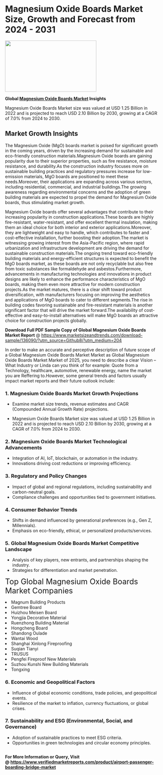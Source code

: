 <H1>Magnesium Oxide Boards Market Size, Growth and Forecast from 2024 - 2031</H1><img class="aligncenter size-medium wp-image-584254" src="https://thirdeyenews.in/wp-content/uploads/2024/09/Global-Market-Research-300x168.jpeg" alt="" width="300" height="168" /><p><strong>Global&nbsp;<a href="https://www.marketsizeandtrends.com/download-sample/136090/?utm_source=Github8j?utm_medium=204">Magnesium Oxide Boards Market</a> Insights</strong></p><p>Magnesium Oxide Boards Market size was valued at USD 1.25 Billion in 2022 and is projected to reach USD 2.10 Billion by 2030, growing at a CAGR of 7.0% from 2024 to 2030.</p><p><h2>Market Growth Insights</h2> <p>The Magnesium Oxide (MgO) boards market is poised for significant growth in the coming years, driven by the increasing demand for sustainable and eco-friendly construction materials.Magnesium Oxide boards are gaining popularity due to their superior properties, such as fire resistance, moisture resistance, and durability.As the construction industry focuses more on sustainable building practices and regulatory pressures increase for low-emission materials, MgO boards are positioned to meet these needs.Moreover, their applications are expanding across various sectors, including residential, commercial, and industrial buildings.The growing awareness regarding environmental concerns and the adoption of green building materials are expected to propel the demand for Magnesium Oxide boards, thus stimulating market growth.</p> <p>Magnesium Oxide boards offer several advantages that contribute to their increasing popularity in construction applications.These boards are highly fire-resistant, water-resistant, and offer excellent thermal insulation, making them an ideal choice for both interior and exterior applications.Moreover, they are lightweight and easy to handle, which contributes to faster and cost-effective installation, further boosting their adoption.The market is witnessing growing interest from the Asia-Pacific region, where rapid urbanization and infrastructure development are driving the demand for sustainable construction materials.The ongoing trend toward eco-friendly building materials and energy-efficient structures is expected to benefit the MgO boards market, as these boards are not only recyclable but also free from toxic substances like formaldehyde and asbestos.Furthermore, advancements in manufacturing technologies and innovations in product designs are likely to enhance the performance characteristics of MgO boards, making them even more attractive for modern construction projects.As the market matures, there is a clear shift toward product diversification, with manufacturers focusing on improving the aesthetics and applications of MgO boards to cater to different segments.The rise in building codes favoring sustainable and fire-resistant materials is another significant factor that will drive the market forward.The availability of cost-effective and easy-to-install alternatives will make MgO boards an attractive choice for construction projects globally.</p><p><span class=""><strong>Download Full PDF Sample Copy of Global Magnesium Oxide Boards Market Report</strong> @ <a href="https://www.marketsizeandtrends.com/download-sample/136090/?utm_source=Github8j?utm_medium=204" target="_blank">https://www.marketsizeandtrends.com/download-sample/136090/?utm_source=Github8j?utm_medium=204</a></span></p><p>In order to make an accurate and perceptive description of future scope of a Global&nbsp;Magnesium Oxide Boards Market Market as Global&nbsp;Magnesium Oxide Boards Market Market of 2025, you need to describe a clear Vision &ndash; What Industry or Linda can you think of for example: Quote from a Technology, healthcare, automotive, renewable energy, name the market you are Reffering to.However, some general trends and factors usually impact market reports and their future outlook include:</p><h3>1.&nbsp;<strong>Magnesium Oxide Boards Market Growth Projections</strong></h3><ul><li>Examine market size trends, revenue estimates and CAGR (Compounded Annual Growth Rate) projections.</li><li><p>Magnesium Oxide Boards Market size was valued at USD 1.25 Billion in 2022 and is projected to reach USD 2.10 Billion by 2030, growing at a CAGR of 7.0% from 2024 to 2030.</p></li></ul><h3>2.&nbsp;<strong>Magnesium Oxide Boards Market Technological Advancements</strong></h3><ul><li>Integration of AI, IoT, blockchain, or automation in the industry.</li><li>Innovations driving cost reductions or improving efficiency.</li></ul><h3>3.&nbsp;<strong>Regulatory and Policy Changes</strong></h3><ul><li>Impact of global and regional regulations, including sustainability and carbon-neutral goals.</li><li>Compliance challenges and opportunities tied to government initiatives.</li></ul><h3>4.&nbsp;<strong>Consumer Behavior Trends</strong></h3><ul><li>Shifts in demand influenced by generational preferences (e.g., Gen Z, Millennials).</li><li>Emphasis on eco-friendly, ethical, or personalized products/services.</li></ul><h3>5.&nbsp;<strong>Global Magnesium Oxide Boards Market Competitive Landscape</strong></h3><ul><li>Analysis of key players, new entrants, and partnerships shaping the industry.</li><li>Strategies for differentiation and market penetration.</li></ul><p data-pm-slice="1 1 []"><span style="color: inherit; font-family: inherit; font-size: 25px;">Top Global Magnesium Oxide Boards Market Companies</span></p><div class="" data-test-id=""><p><li>Magnum Building Products</li><li> Gemtree Board</li><li> Huizhou Meisen Board</li><li> Yongjia Decorative Material</li><li> Ruenzhong Building Material</li><li> Hongcheng Board</li><li> Shandong Oulade</li><li> Wantai Wood</li><li> Shanghai Xinlong Fireproofing</li><li> Suqian Tianyi</li><li> TRUSUS</li><li> Pengfei Fireproof New Materials</li><li> Suzhou Kunshi New Building Materials</li><li> Tongxing</li></p></div><h3>6.&nbsp;<strong>Economic and Geopolitical Factors</strong></h3><ul><li>Influence of global economic conditions, trade policies, and geopolitical events.</li><li>Resilience of the market to inflation, currency fluctuations, or global crises.</li></ul><h3>7.&nbsp;<strong>Sustainability and ESG (Environmental, Social, and Governance)</strong></h3><ul><li>Adoption of sustainable practices to meet ESG criteria.</li><li>Opportunities in green technologies and circular economy principles.</li></ul><h2><strong style="font-size: 14px;">For More Information or Query, Visit @&nbsp;</strong><a style="background-color: #ffffff; font-size: 14px;" href="https://www.marketsizeandtrends.com/report/magnesium-oxide-boards-market/" target="_blank">https://www.verifiedmarketreports.com/product/airport-passenger-boarding-bridge-market</a></h2>
